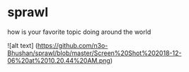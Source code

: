# sprawl
how is your favorite topic doing around the world

![alt text] (https://github.com/n3o-Bhushan/sprawl/blob/master/Screen%20Shot%202018-12-06%20at%2010.20.44%20AM.png)
